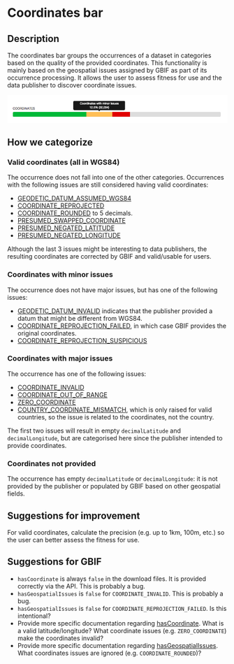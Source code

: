 # Coordinates bar

## Description

The coordinates bar groups the occurrences of a dataset in categories based on the quality of the provided coordinates. This functionality is mainly based on the geospatial issues assigned by GBIF as part of its occurrence processing. It allows the user to assess fitness for use and the data publisher to discover coordinate issues.

![screenshot](../images/features/coordinates-bar-0debafd0-6c8a-11de-8225-b8a03c50a862.png)

## How we categorize

### Valid coordinates (all in WGS84)

The occurrence does not fall into one of the other categories. Occurrences with the following issues are still considered having valid coordinates:

* [GEODETIC_DATUM_ASSUMED_WGS84](http://gbif.github.io/gbif-api/apidocs/org/gbif/api/vocabulary/OccurrenceIssue.html#GEODETIC_DATUM_ASSUMED_WGS84)
* [COORDINATE_REPROJECTED](http://gbif.github.io/gbif-api/apidocs/org/gbif/api/vocabulary/OccurrenceIssue.html#COORDINATE_REPROJECTED)
* [COORDINATE_ROUNDED](http://gbif.github.io/gbif-api/apidocs/org/gbif/api/vocabulary/OccurrenceIssue.html#COORDINATE_ROUNDED) to 5 decimals.
* [PRESUMED_SWAPPED_COORDINATE](http://gbif.github.io/gbif-api/apidocs/org/gbif/api/vocabulary/OccurrenceIssue.html#PRESUMED_SWAPPED_COORDINATE)
* [PRESUMED_NEGATED_LATITUDE](http://gbif.github.io/gbif-api/apidocs/org/gbif/api/vocabulary/OccurrenceIssue.html#PRESUMED_NEGATED_LATITUDE)
* [PRESUMED_NEGATED_LONGITUDE](http://gbif.github.io/gbif-api/apidocs/org/gbif/api/vocabulary/OccurrenceIssue.html#PRESUMED_NEGATED_LONGITUDE)

Although the last 3 issues might be interesting to data publishers, the resulting coordinates are corrected by GBIF and valid/usable for users.

### Coordinates with minor issues

The occurrence does not have major issues, but has one of the following issues:

* [GEODETIC_DATUM_INVALID](http://gbif.github.io/gbif-api/apidocs/org/gbif/api/vocabulary/OccurrenceIssue.html#GEODETIC_DATUM_INVALID) indicates that the publisher provided a datum that might be different from WGS84.
* [COORDINATE_REPROJECTION_FAILED](http://gbif.github.io/gbif-api/apidocs/org/gbif/api/vocabulary/OccurrenceIssue.html#COORDINATE_REPROJECTION_FAILED), in which case GBIF provides the original coordinates.
* [COORDINATE_REPROJECTION_SUSPICIOUS](http://gbif.github.io/gbif-api/apidocs/org/gbif/api/vocabulary/OccurrenceIssue.html#COORDINATE_REPROJECTION_SUSPICIOUS) 

### Coordinates with major issues

The occurrence has one of the following issues:

* [COORDINATE_INVALID](http://gbif.github.io/gbif-api/apidocs/org/gbif/api/vocabulary/OccurrenceIssue.html#COORDINATE_INVALID)
* [COORDINATE_OUT_OF_RANGE](http://gbif.github.io/gbif-api/apidocs/org/gbif/api/vocabulary/OccurrenceIssue.html#COORDINATE_OUT_OF_RANGE)
* [ZERO_COORDINATE](http://gbif.github.io/gbif-api/apidocs/org/gbif/api/vocabulary/OccurrenceIssue.html#ZERO_COORDINATE)
* [COUNTRY_COORDINATE_MISMATCH](http://gbif.github.io/gbif-api/apidocs/org/gbif/api/vocabulary/OccurrenceIssue.html#COUNTRY_COORDINATE_MISMATCH), which is only raised for valid countries, so the issue is related to the coordinates, not the country.

The first two issues will result in empty `decimalLatitude` and `decimalLongitude`, but are categorised here since the publisher intended to provide coordinates.

### Coordinates not provided

The occurrence has empty `decimalLatitude` or `decimalLongitude`: it is not provided by the publisher or populated by GBIF based on other geospatial fields.

## Suggestions for improvement

For valid coordinates, calculate the precision (e.g. up to 1km, 100m, etc.) so the user can better assess the fitness for use.

## Suggestions for GBIF

* `hasCoordinate` is always `false` in the download files. It is provided correctly via the API. This is probably a bug.
* `hasGeospatialIssues` is `false` for `COORDINATE_INVALID`. This is probably a bug.
* `hasGeospatialIssues` is `false` for `COORDINATE_REPROJECTION_FAILED`. Is this intentional?
* Provide more specific documentation regarding [hasCoordinate](http://gbif.github.io/dwc-api/apidocs/org/gbif/dwc/terms/GbifTerm.html#hasCoordinate). What is a valid latitude/longitude? What coordinate issues (e.g. `ZERO_COORDINATE`) make the coordinates invalid?
* Provide more specific documentation regarding [hasGeospatialIssues](http://gbif.github.io/dwc-api/apidocs/org/gbif/dwc/terms/GbifTerm.html#hasGeospatialIssues). What coordinates issues are ignored (e.g. `COORDINATE_ROUNDED`)?
